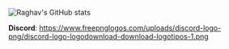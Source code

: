 
![Raghav's GitHub stats](https://github-readme-stats.vercel.app/api?username=akaraxxy&hide=contribs,issues&show_icons=true&theme=radical)

**Discord**: <a href="https://discord.com/users/543878863491432611/profile">https://www.freepnglogos.com/uploads/discord-logo-png/discord-logo-logodownload-download-logotipos-1.png</a>

<!--
+ https://github.com/anuraghazra/github-readme-stats for creating stats cards like this!
-->
